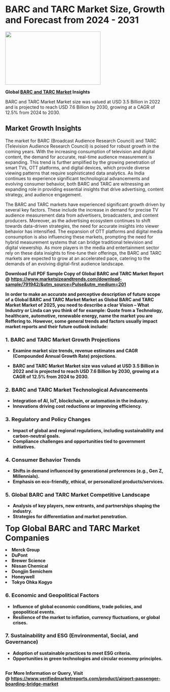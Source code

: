 <H1>BARC and TARC Market Size, Growth and Forecast from 2024 - 2031</H1><img class="aligncenter size-medium wp-image-584254" src="https://thirdeyenews.in/wp-content/uploads/2024/09/Global-Market-Research-300x168.jpeg" alt="" width="300" height="168" /><p><strong>Global&nbsp;<a href="https://www.marketsizeandtrends.com/download-sample/791942/&amp;utm_source=Pulse&amp;utm_medium=201">BARC and TARC Market</a> Insights</strong></p><p>BARC and TARC Market Market size was valued at USD 3.5 Billion in 2022 and is projected to reach USD 7.6 Billion by 2030, growing at a CAGR of 12.5% from 2024 to 2030.</p><p><h2>Market Growth Insights</h2> <p>The market for BARC (Broadcast Audience Research Council) and TARC (Television Audience Research Council) is poised for robust growth in the coming years. With the increasing consumption of television and digital content, the demand for accurate, real-time audience measurement is expanding. This trend is further amplified by the growing penetration of smart TVs, OTT platforms, and digital devices, which provide diverse viewing patterns that require sophisticated data analytics. As India continues to experience significant technological advancements and evolving consumer behavior, both BARC and TARC are witnessing an expanding role in providing essential insights that drive advertising, content strategy, and audience engagement.</p> <p><strong></strong></p> <p>The BARC and TARC markets have experienced significant growth driven by several key factors. These include the increase in demand for precise TV audience measurement data from advertisers, broadcasters, and content producers. Moreover, as the advertising ecosystem continues to shift towards data-driven strategies, the need for accurate insights into viewer behavior has intensified. The expansion of OTT platforms and digital media consumption is also influencing these markets, prompting the need for hybrid measurement systems that can bridge traditional television and digital viewership. As more players in the media and entertainment sector rely on these data insights to fine-tune their offerings, the BARC and TARC markets are expected to grow at an accelerated pace, catering to the demands of an evolving digital-first audience landscape.</p> <p><strong></p><p><span class=""><strong>Download Full PDF Sample Copy of Global BARC and TARC Market Report</strong> @ <a href="https://www.marketsizeandtrends.com/download-sample/791942/&amp;utm_source=Pulse&amp;utm_medium=201" target="_blank">https://www.marketsizeandtrends.com/download-sample/791942/&amp;utm_source=Pulse&amp;utm_medium=201</a></span></p><p>In order to make an accurate and perceptive description of future scope of a Global&nbsp;BARC and TARC Market Market as Global&nbsp;BARC and TARC Market Market of 2025, you need to describe a clear Vision &ndash; What Industry or Linda can you think of for example: Quote from a Technology, healthcare, automotive, renewable energy, name the market you are Reffering to. However, some general trends and factors usually impact market reports and their future outlook include:</p><h3>1.&nbsp;<strong>BARC and TARC Market Growth Projections</strong></h3><ul><li>Examine market size trends, revenue estimates and CAGR (Compounded Annual Growth Rate) projections.</li><li><p>BARC and TARC Market Market size was valued at USD 3.5 Billion in 2022 and is projected to reach USD 7.6 Billion by 2030, growing at a CAGR of 12.5% from 2024 to 2030.</p></li></ul><h3>2.&nbsp;<strong>BARC and TARC Market Technological Advancements</strong></h3><ul><li>Integration of AI, IoT, blockchain, or automation in the industry.</li><li>Innovations driving cost reductions or improving efficiency.</li></ul><h3>3.&nbsp;<strong>Regulatory and Policy Changes</strong></h3><ul><li>Impact of global and regional regulations, including sustainability and carbon-neutral goals.</li><li>Compliance challenges and opportunities tied to government initiatives.</li></ul><h3>4.&nbsp;<strong>Consumer Behavior Trends</strong></h3><ul><li>Shifts in demand influenced by generational preferences (e.g., Gen Z, Millennials).</li><li>Emphasis on eco-friendly, ethical, or personalized products/services.</li></ul><h3>5.&nbsp;<strong>Global BARC and TARC Market Competitive Landscape</strong></h3><ul><li>Analysis of key players, new entrants, and partnerships shaping the industry.</li><li>Strategies for differentiation and market penetration.</li></ul><p data-pm-slice="1 1 []"><span style="color: inherit; font-family: inherit; font-size: 25px;">Top Global BARC and TARC Market Companies</span></p><div class="" data-test-id=""><p><li>Merck Group</li><li> DuPont</li><li> Brewer Science</li><li> Nissan Chemical</li><li> Dongjin Semichem</li><li> Honeywell</li><li> Tokyo Ohka Kogyo</li></p></div><h3>6.&nbsp;<strong>Economic and Geopolitical Factors</strong></h3><ul><li>Influence of global economic conditions, trade policies, and geopolitical events.</li><li>Resilience of the market to inflation, currency fluctuations, or global crises.</li></ul><h3>7.&nbsp;<strong>Sustainability and ESG (Environmental, Social, and Governance)</strong></h3><ul><li>Adoption of sustainable practices to meet ESG criteria.</li><li>Opportunities in green technologies and circular economy principles.</li></ul><h2><strong style="font-size: 14px;">For More Information or Query, Visit @&nbsp;</strong><a style="background-color: #ffffff; font-size: 14px;" href="https://www.marketsizeandtrends.com/report/barc-and-tarc-market/" target="_blank">https://www.verifiedmarketreports.com/product/airport-passenger-boarding-bridge-market</a></h2>